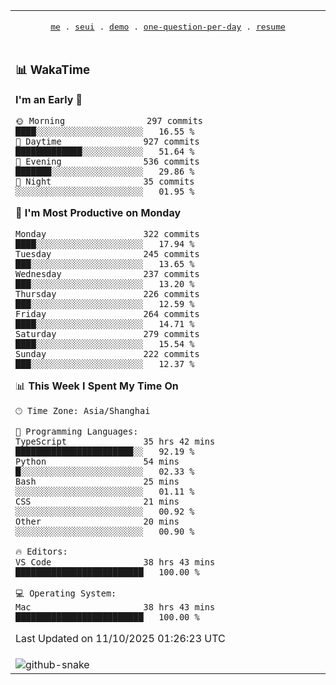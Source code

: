 
<div align="center">

<table>
<tr><td>
  <p align="center">
  <samp>
    <a href="https://github.com/seaeam/seaeam">me</a> .
    <a href="https://github.com/SeaMmMm/se-element">seui</a> .
    <a href="https://github.com/seaeam/project-demo">demo</a> .
    <a href="https://github.com/506-FETL/one-question-per-day">one-question-per-day</a> .
    <a href="https://github.com/506-FETL/one-question-per-day">resume</a>
    
  </samp>
    </p>
</td></tr>

<tr><td>

### 📊 WakaTime

<!--START_SECTION:waka-->
**I'm an Early 🐤** 

```text
🌞 Morning                297 commits         ████░░░░░░░░░░░░░░░░░░░░░   16.55 % 
🌆 Daytime                927 commits         █████████████░░░░░░░░░░░░   51.64 % 
🌃 Evening                536 commits         ███████░░░░░░░░░░░░░░░░░░   29.86 % 
🌙 Night                  35 commits          ░░░░░░░░░░░░░░░░░░░░░░░░░   01.95 % 
```
📅 **I'm Most Productive on Monday** 

```text
Monday                   322 commits         ████░░░░░░░░░░░░░░░░░░░░░   17.94 % 
Tuesday                  245 commits         ███░░░░░░░░░░░░░░░░░░░░░░   13.65 % 
Wednesday                237 commits         ███░░░░░░░░░░░░░░░░░░░░░░   13.20 % 
Thursday                 226 commits         ███░░░░░░░░░░░░░░░░░░░░░░   12.59 % 
Friday                   264 commits         ████░░░░░░░░░░░░░░░░░░░░░   14.71 % 
Saturday                 279 commits         ████░░░░░░░░░░░░░░░░░░░░░   15.54 % 
Sunday                   222 commits         ███░░░░░░░░░░░░░░░░░░░░░░   12.37 % 
```


📊 **This Week I Spent My Time On** 

```text
🕑︎ Time Zone: Asia/Shanghai

💬 Programming Languages: 
TypeScript               35 hrs 42 mins      ███████████████████████░░   92.19 % 
Python                   54 mins             █░░░░░░░░░░░░░░░░░░░░░░░░   02.33 % 
Bash                     25 mins             ░░░░░░░░░░░░░░░░░░░░░░░░░   01.11 % 
CSS                      21 mins             ░░░░░░░░░░░░░░░░░░░░░░░░░   00.92 % 
Other                    20 mins             ░░░░░░░░░░░░░░░░░░░░░░░░░   00.90 % 

🔥 Editors: 
VS Code                  38 hrs 43 mins      █████████████████████████   100.00 % 

💻 Operating System: 
Mac                      38 hrs 43 mins      █████████████████████████   100.00 % 
```


 Last Updated on 11/10/2025 01:26:23 UTC
<!--END_SECTION:waka-->
</td></tr>

<tr><td>
  <img alt="github-snake" src="profile-snake-contrib/github-user-contribution.svg"/>
</td></tr>

</table>
